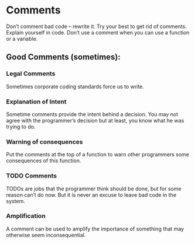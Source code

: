 # Comments
Don’t comment bad code – rewrite it.
Try your best to get rid of comments. Explain yourself in code.
Don’t use a comment when you can use a function or a variable.

## Good Comments (sometimes):
### Legal Comments
Sometimes corporate coding standards force us to write.
### Explanation of Intent
Sometime comments provide the intent behind a decision. You may not agree with the programmer’s decision but at least, you know what he was trying to do. 
### Warning of consequences
Put the comments at the top of a function to warn other programmers some consequences of this function.
### TODO Comments
TODOs are jobs that the programmer think should be done, but for some reason can’t do now. But it is never an excuse to leave bad code in the system.
### Amplification
A comment can be used to amplify the importance of something that may otherwise seem inconsequential.
